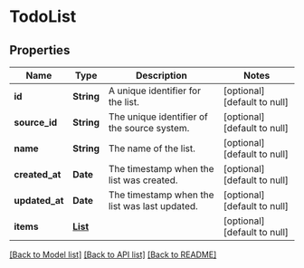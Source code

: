 # TodoList
## Properties

| Name | Type | Description | Notes |
|------------ | ------------- | ------------- | -------------|
| **id** | **String** | A unique identifier for the list. | [optional] [default to null] |
| **source\_id** | **String** | The unique identifier of the source system. | [optional] [default to null] |
| **name** | **String** | The name of the list. | [optional] [default to null] |
| **created\_at** | **Date** | The timestamp when the list was created. | [optional] [default to null] |
| **updated\_at** | **Date** | The timestamp when the list was last updated. | [optional] [default to null] |
| **items** | [**List**](TodoItem.md) |  | [optional] [default to null] |

[[Back to Model list]](../README.md#documentation-for-models) [[Back to API list]](../README.md#documentation-for-api-endpoints) [[Back to README]](../README.md)

